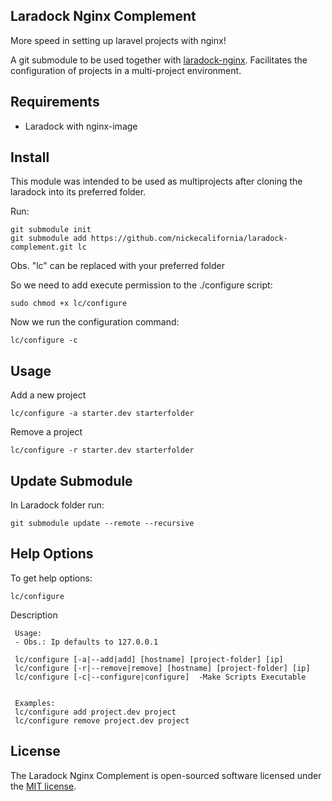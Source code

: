 ## Laradock Nginx Complement

More speed in setting up laravel projects with nginx!

A git submodule to be used together with [laradock-nginx](https://github.com/laradock/laradock). Facilitates the configuration of projects in a multi-project environment.


## Requirements
- Laradock with nginx-image


## Install
This module was intended to be used as multiprojects after cloning the laradock into its preferred folder.

Run:
```
git submodule init
git submodule add https://github.com/nickecalifornia/laradock-complement.git lc
```
Obs. "lc" can be replaced with your preferred folder

So we need to add execute permission to the ./configure script:
```
sudo chmod +x lc/configure
```

Now we run the configuration command:
```
lc/configure -c
```



## Usage

Add a new project
```
lc/configure -a starter.dev starterfolder 
```

Remove a project
```
lc/configure -r starter.dev starterfolder 
```


## Update Submodule

In Laradock folder run:
```
git submodule update --remote --recursive
```


## Help Options

To get help options:
```
lc/configure
```

Description
```
 Usage:
 - Obs.: Ip defaults to 127.0.0.1

 lc/configure [-a|--add|add] [hostname] [project-folder] [ip]
 lc/configure [-r|--remove|remove] [hostname] [project-folder] [ip]
 lc/configure [-c|--configure|configure]  -Make Scripts Executable
 
 
 Examples:
 lc/configure add project.dev project
 lc/configure remove project.dev project
```



## License

The Laradock Nginx Complement is open-sourced software licensed under the [MIT license](http://opensource.org/licenses/MIT).